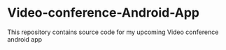 # Video-conference-Android-App
This repository contains source code for my upcoming Video conference android app 
